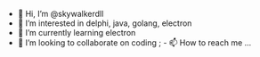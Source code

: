 - 👋 Hi, I’m @skywalkerdll
- 👀 I’m interested in delphi, java, golang, electron
- 🌱 I’m currently learning electron
- 💞️ I’m looking to collaborate on coding
; - 📫 How to reach me ...

<!---
skywalkerdll/skywalkerdll is a ✨ special ✨ repository because its `README.md` (this file) appears on your GitHub profile.
You can click the Preview link to take a look at your changes.
--->
